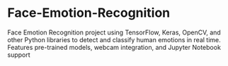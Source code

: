 # Face-Emotion-Recognition
Face Emotion Recognition project using TensorFlow, Keras, OpenCV, and other Python libraries to detect and classify human emotions in real time. Features pre-trained models, webcam integration, and Jupyter Notebook support
